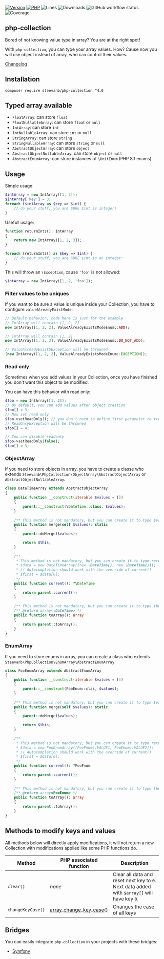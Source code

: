 [![Version](https://img.shields.io/badge/version-4.0.0-blueviolet.svg)](https://github.com/steevanb/php-collection/tree/4.0.0)
[![PHP](https://img.shields.io/badge/php-^8.1-blue.svg)](https://php.net)
![Lines](https://img.shields.io/badge/code%20lines-4,637-blue.svg)
![Downloads](https://poser.pugx.org/steevanb/php-collection/downloads)
![GitHub workflow status](https://img.shields.io/github/actions/workflow/status/steevanb/php-collection/ci.yml?branch=master)
![Coverage](https://img.shields.io/badge/coverage-96%25-success.svg)

## php-collection

Bored of not knowing value type in array? You are at the right spot!

With `php-collection`, you can type your array values. How? Cause now you will use object instead of array, who can control their values.

[Changelog](changelog.md)

## Installation

```
composer require steevanb/php-collection ^4.0
```

## Typed array available

 * `FloatArray`: can store `float`
 * `FloatNullableArray`: can store `float` or `null`
 * `IntArray`: can store `int`
 * `IntNullableArray`: can store `int` or `null`
 * `StringArray`: can store `string`
 * `StringNullableArray`: can store `string` or `null`
 * `AbstractObjectArray`: can store `object`
 * `AbstractObjectNullableArray`: can store `object` or `null`
 * `AbstractEnumArray`: can store instances of `\UnitEnum` (PHP 8.1 enums)

## Usage

Simple usage:
```php
$intArray = new IntArray([1, 2]);
$intArray['key'] = 3;
foreach ($intArray as $key => $int) {
    // do your stuff, you are SURE $int is integer!
}
```

Usefull usage:
```php
function returnInts(): IntArray
{
    return new IntArray([1, 2, 3]); 
}

foreach (returnInts() as $key => $int) {
    // do your stuff, you are SURE $int is an integer!
}
```

This will throw an `\Exception`, cause `'foo'` is not allowed:
```php
$intArray = new IntArray([1, 2, 'foo']);
```

### Filter values to be uniques

If you want to be sure a value is unique inside your Collection, you have to configure `valueAlreadyExistMode`:

```php
// Default behavior, code here is just for the example
// IntArray will contain [1, 2, 2]
new IntArray([1, 2, 2], ValueAlreadyExistsModeEnum::ADD);

// IntArray will contain [1, 2]
new IntArray([1, 2, 2], ValueAlreadyExistsModeEnum::DO_NOT_ADD);

// ValueAlreadyExistSException will be throwned
(new IntArray([1, 2, 2], ValueAlreadyExistsModeEnum::EXCEPTION));
```

### Read only

Sometimes when you add values in your Collection, once you have finished you don't want this object to be modified.

You can have this behavior with read only:

```php
$foo = new IntArray([1, 2]);
// By default, you can add values after object creation
$foo[] = 3;
// Now set read only
$foo->setReadOnly(); // you don't need to define first parameter to true: it's default value
// ReadOnlyException will be throwned
$foo[] = 4;

// You can disable readonly
$foo->setReadOnly(false);
$foo[] = 3;
```

### ObjectArray

If you need to store objects in array, you have to create a classe who extends
`Steevanb\PhpCollection\ObjectArray\AbstractObjectArray` or `AbstractObjectNullableArray`.

```php
class DateTimeArray extends AbstractObjectArray
{
    public function __construct(iterable $values = [])
    {
        parent::__construct(\DateTime::class, $values);
    }
    
    /** This method is not mandatory, but you can create it to type $values */
    public function merge(self $values): static
    {
        parent::doMerge($values);

        return $this;
    }
    
    /**
     * This method is not mandatory, but you can create it to type return when you access an item
     * $data = new DateTimeArray([new \DateTime(), new \DateTime()]);
     * // Autocompletion should work with the override of current()
     * $first = $data[0];
     */
    public function current(): ?\DateTime
    {
        return parent::current();
    }
    
    /** This method is not mandatory, but you can create it to type the return */
    /** @return array<\DateTime> */
    public function toArray(): array
    {
        return parent::toArray();
    }
}
```

### EnumArray

If you need to store enums in array, 
you can create a class who extends `Steevanb\PhpCollection\EnumArray\AbstractEnumArray`.

```php
class FooEnumArray extends AbstractEnumArray
{
    public function __construct(iterable $values = [])
    {
        parent::__construct(FooEnum::clas, $values);
    }
    
    /** This method is not mandatory, but you can create it to type $values */
    public function merge(self $values): static
    {
        parent::doMerge($values);

        return $this;
    }
    
    /**
     * This method is not mandatory, but you can create it to type return when you access an item
     * $data = new FooEnumArray([FooEnum::VALUE1, FooEnum::VALUE2]);
     * // Autocompletion should work with the override of current()
     * $first = $data[0];
     */
    public function current(): ?FooEnum
    {
        return parent::current();
    }
    
    /** This method is not mandatory, but you can create it to type the return */
    /** @return array<FooEnum> */
    public function toArray(): array
    {
        return parent::toArray();
    }
}
```

## Methods to modify keys and values

All methods below will directly apply modifications, 
it will not return a new Collection with modifications applied like some PHP functions do.

| Method | PHP associated function | Description |
| --- | --- | --- |
| `clear()` | _none_ | Clear all data and reset next key to `0`. Next data added with `$array[]` will have key `0`. |
| `changeKeyCase()` | [array_change_key_case()](https://www.php.net/manual/fr/function.array-change-key-case.php) | Changes the case of all keys |

## Bridges

You can easily integrate `php-collection` in your projects with these bridges:
* [Symfony](documentation/BridgeSymfony.md)
